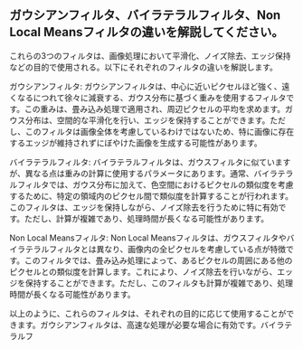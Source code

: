 ## ガウシアンフィルタ、バイラテラルフィルタ、Non Local Meansフィルタの違いを解説してください。
これらの3つのフィルタは、画像処理において平滑化、ノイズ除去、エッジ保持などの目的で使用される。以下にそれぞれのフィルタの違いを解説します。

ガウシアンフィルタ:
ガウシアンフィルタは、中心に近いピクセルほど強く、遠くなるにつれて徐々に減衰する、ガウス分布に基づく重みを使用するフィルタです。この重みは、畳み込み処理で適用され、周辺ピクセルの平均を求めます。ガウス分布は、空間的な平滑化を行い、エッジを保持することができます。ただし、このフィルタは画像全体を考慮しているわけではないため、特に画像に存在するエッジが維持されずにぼやけた画像を生成する可能性があります。

バイラテラルフィルタ:
バイラテラルフィルタは、ガウスフィルタに似ていますが、異なる点は重みの計算に使用するパラメータにあります。通常、バイラテラルフィルタでは、ガウス分布に加えて、色空間におけるピクセルの類似度を考慮するために、特定の領域内のピクセル間で類似度を計算することが行われます。このフィルタは、エッジを保持しながら、ノイズ除去を行うために特に有効です。ただし、計算が複雑であり、処理時間が長くなる可能性があります。

Non Local Meansフィルタ:
Non Local Meansフィルタは、ガウスフィルタやバイラテラルフィルタとは異なり、画像内の全ピクセルを考慮している点が特徴です。このフィルタでは、畳み込み処理によって、あるピクセルの周囲にある他のピクセルとの類似度を計算します。これにより、ノイズ除去を行いながら、エッジを保持することができます。ただし、このフィルタも計算が複雑であり、処理時間が長くなる可能性があります。

以上のように、これらのフィルタは、それぞれの目的に応じて使用することができます。ガウシアンフィルタは、高速な処理が必要な場合に有効です。バイラテラルフ



